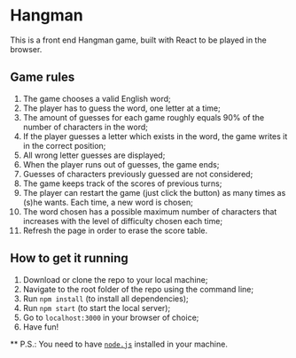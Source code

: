 # Hangman
This is a front end Hangman game, built with React to be played in the browser.

## Game rules
1. The game chooses a valid English word;
2. The player has to guess the word, one letter at a time;
3. The amount of guesses for each game roughly equals 90% of the number of characters in the word;
4. If the player guesses a letter which exists in the word, the game writes it in the correct position;
5. All wrong letter guesses are displayed;
6. When the player runs out of guesses, the game ends;
7. Guesses of characters previously guessed are not considered;
8. The game keeps track of the scores of previous turns;
9. The player can restart the game (just click the button) as many times as (s)he wants. Each time, a new word is chosen;
10. The word chosen has a possible maximum number of characters that increases with the level of difficulty chosen each time;
11. Refresh the page in order to erase the score table.

## How to get it running
1. Download or clone the repo to your local machine;
2. Navigate to the root folder of the repo using the command line;
3. Run `npm install` (to install all dependencies);
4. Run `npm start` (to start the local server);
5. Go to `localhost:3000` in your browser of choice;
6. Have fun!

** P.S.: You need to have [`node.js`](https://nodejs.org/en/) installed in your machine.
